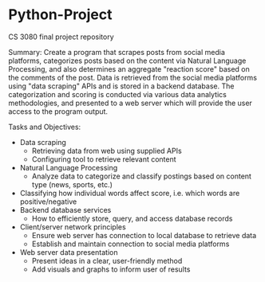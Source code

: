 # Python-Project
CS 3080 final project repository

Summary:
Create a program that scrapes posts from social media platforms, categorizes posts based on the content via Natural Language Processing, and also determines an aggregate "reaction score" based on the comments of the post. Data is retrieved from the social media platforms using "data scraping" APIs and is stored in a backend database. The categorization and scoring is conducted via various data analytics methodologies, and presented to a web server which will provide the user access to the program output.
	
Tasks and Objectives:
- Data scraping 
	- Retrieving data from web using supplied APIs
	- Configuring tool to retrieve relevant content
- Natural Language Processing
	- Analyze data to categorize and classify postings based on content type (news, sports, etc.)
- Classifying how individual words affect score, i.e. which words are positive/negative 
- Backend database services
	- How to efficiently store, query, and access database records
- Client/server network principles
	- Ensure web server has connection to local database to retrieve data
	- Establish and maintain connection to social media platforms
- Web server data presentation
	- Present ideas in a clear, user-friendly method
	- Add visuals and graphs to inform user of results
